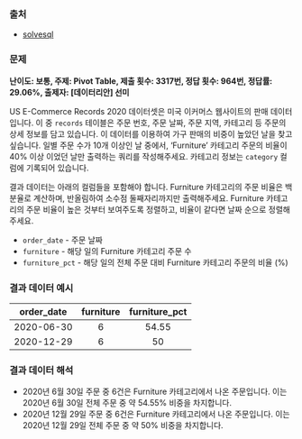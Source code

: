 ### 출처
- [solvesql](https://solvesql.com/problems/day-of-furniture/)

### 문제

**난이도: 보통, 주제: Pivot Table, 제출 횟수: 3317번, 정답 횟수: 964번, 정답률: 29.06%, 출제자: [데이터리안] 선미**

US E-Commerce Records 2020 데이터셋은 미국 이커머스 웹사이트의 판매 데이터 입니다. 이 중 `records` 테이블은 주문 번호, 주문 날짜, 주문 지역, 카테고리 등 주문의 상세 정보를 담고 있습니다. 이 데이터를 이용하여 가구 판매의 비중이 높았던 날을 찾고 싶습니다. 일별 주문 수가 10개 이상인 날 중에서, ‘Furniture’ 카테고리 주문의 비율이 40% 이상 이었던 날만 출력하는 쿼리를 작성해주세요. 카테고리 정보는 `category` 컬럼에 기록되어 있습니다.

결과 데이터는 아래의 컬럼들을 포함해야 합니다. Furniture 카테고리의 주문 비율은 백분율로 계산하며, 반올림하여 소수점 둘째자리까지만 출력해주세요. Furniture 카테고리의 주문 비율이 높은 것부터 보여주도록 정렬하고, 비율이 같다면 날짜 순으로 정렬해주세요.

- `order_date` - 주문 날짜
- `furniture` - 해당 일의 Furniture 카테고리 주문 수
- `furniture_pct` - 해당 일의 전체 주문 대비 Furniture 카테고리 주문의 비율 (%)

### 결과 데이터 예시

|order_date|furniture|furniture_pct|
|:--:|:--:|:--:|
|2020-06-30|6|54.55|
|2020-12-29|6|50|

### 결과 데이터 해석
- 2020년 6월 30일 주문 중 6건은 Furniture 카테고리에서 나온 주문입니다. 이는 2020년 6월 30일 전체 주문 중 약 54.55% 비중을 차지합니다.
- 2020년 12월 29일 주문 중 6건은 Furniture 카테고리에서 나온 주문입니다. 이는 2020년 12월 29일 전체 주문 중 약 50% 비중을 차지합니다.